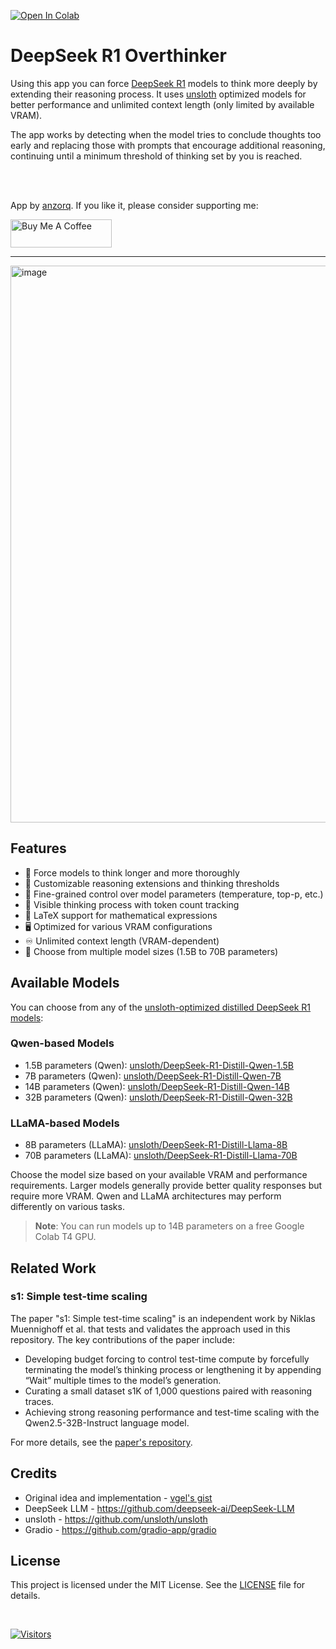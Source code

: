 [![Open In Colab](https://colab.research.google.com/assets/colab-badge.svg)](https://colab.research.google.com/github/qunash/r1-overthinker/blob/master/r1_overthinker.ipynb)
# **DeepSeek R1 Overthinker**
Using this app you can force [DeepSeek R1](https://api-docs.deepseek.com/news/news250120) models to think more deeply by extending their reasoning process. It uses [unsloth](https://github.com/unsloth/unsloth) optimized models for better performance and unlimited context length (only limited by available VRAM).

The app works by detecting when the model tries to conclude thoughts too early and replacing those with prompts that encourage additional reasoning, continuing until a minimum threshold of thinking set by you is reached.

<br>
<br>

App by [anzorq](https://twitter.com/hahahahohohe). If you like it, please consider supporting me:

[<a href="https://www.buymeacoffee.com/anzorq" target="_blank"><img src="https://cdn.buymeacoffee.com/buttons/v2/default-yellow.png" height="45px" width="162px" alt="Buy Me A Coffee"></a>](https://www.buymeacoffee.com/anzorq)

---
<img width="891" alt="image" src="https://github.com/user-attachments/assets/05d1c32d-de56-446a-b8b7-e7e51fa32b18" />

## Features
- 🤔 Force models to think longer and more thoroughly
- 🔄 Customizable reasoning extensions and thinking thresholds
- 🎯 Fine-grained control over model parameters (temperature, top-p, etc.)
- 💭 Visible thinking process with token count tracking
- 📝 LaTeX support for mathematical expressions
- 🖥️ Optimized for various VRAM configurations
- ♾️ Unlimited context length (VRAM-dependent)
- 🔄 Choose from multiple model sizes (1.5B to 70B parameters)

## Available Models
You can choose from any of the [unsloth-optimized distilled DeepSeek R1 models](https://huggingface.co/models?search=unsloth%20r1):

### Qwen-based Models
- 1.5B parameters (Qwen): [unsloth/DeepSeek-R1-Distill-Qwen-1.5B](https://huggingface.co/unsloth/DeepSeek-R1-Distill-Qwen-1.5B)
- 7B parameters (Qwen): [unsloth/DeepSeek-R1-Distill-Qwen-7B](https://huggingface.co/unsloth/DeepSeek-R1-Distill-Qwen-7B)
- 14B parameters (Qwen): [unsloth/DeepSeek-R1-Distill-Qwen-14B](https://huggingface.co/unsloth/DeepSeek-R1-Distill-Qwen-14B)
- 32B parameters (Qwen): [unsloth/DeepSeek-R1-Distill-Qwen-32B](https://huggingface.co/unsloth/DeepSeek-R1-Distill-Qwen-32B)

### LLaMA-based Models
- 8B parameters (LLaMA): [unsloth/DeepSeek-R1-Distill-Llama-8B](https://huggingface.co/unsloth/DeepSeek-R1-Distill-Llama-8B)
- 70B parameters (LLaMA): [unsloth/DeepSeek-R1-Distill-Llama-70B](https://huggingface.co/unsloth/DeepSeek-R1-Distill-Llama-70B)

Choose the model size based on your available VRAM and performance requirements. Larger models generally provide better quality responses but require more VRAM. Qwen and LLaMA architectures may perform differently on various tasks.

> **Note**: You can run models up to 14B parameters on a free Google Colab T4 GPU.

## Related Work
### s1: Simple test-time scaling
The paper "s1: Simple test-time scaling" is an independent work by Niklas Muennighoff et al. that tests and validates the approach used in this repository. The key contributions of the paper include:
- Developing budget forcing to control test-time compute by forcefully terminating the model’s thinking process or lengthening it by appending “Wait” multiple times to the model’s generation.
- Curating a small dataset s1K of 1,000 questions paired with reasoning traces.
- Achieving strong reasoning performance and test-time scaling with the Qwen2.5-32B-Instruct language model.

For more details, see the [paper's repository](https://github.com/simplescaling/s1).

## Credits
- Original idea and implementation - [vgel's gist](https://gist.github.com/vgel/8a2497dc45b1ded33287fa7bb6cc1adc)
- DeepSeek LLM - https://github.com/deepseek-ai/DeepSeek-LLM
- unsloth - https://github.com/unsloth/unsloth
- Gradio - https://github.com/gradio-app/gradio

## License
This project is licensed under the MIT License. See the [LICENSE](LICENSE) file for details.

<br>

[![Visitors](https://api.visitorbadge.io/api/visitors?path=qunash%2Fr1-overthinker&labelColor=%23d9e3f0&countColor=%23263759)](https://visitorbadge.io/status?path=qunash%2Fr1-overthinker) 

